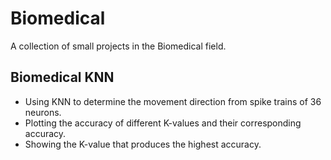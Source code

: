 # Biomedical
A collection of small projects in the Biomedical field.

## Biomedical KNN
- Using KNN to determine the movement direction from spike trains of 36 neurons.
- Plotting the accuracy of different K-values and their corresponding accuracy.
- Showing the K-value that produces the highest accuracy.
